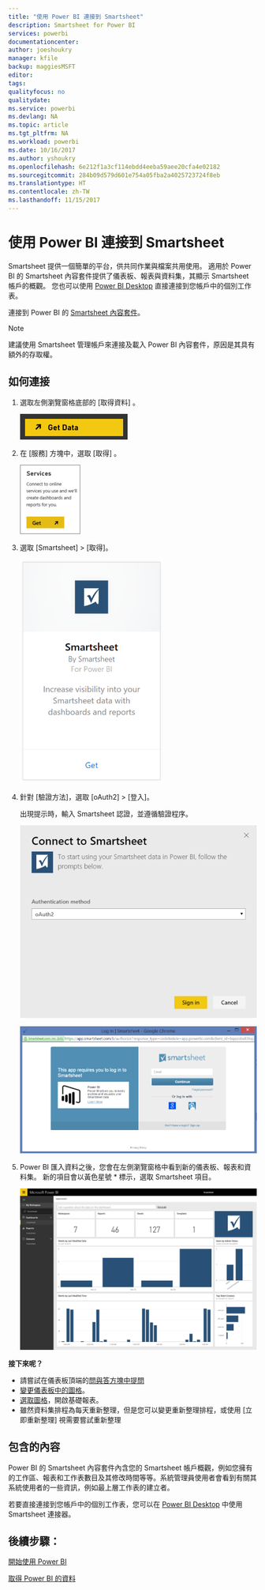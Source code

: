 ```yaml
---
title: "使用 Power BI 連接到 Smartsheet"
description: Smartsheet for Power BI
services: powerbi
documentationcenter: 
author: joeshoukry
manager: kfile
backup: maggiesMSFT
editor: 
tags: 
qualityfocus: no
qualitydate: 
ms.service: powerbi
ms.devlang: NA
ms.topic: article
ms.tgt_pltfrm: NA
ms.workload: powerbi
ms.date: 10/16/2017
ms.author: yshoukry
ms.openlocfilehash: 6e212f1a3cf114ebdd4eeba59aee20cfa4e02182
ms.sourcegitcommit: 284b09d579d601e754a05fba2a4025723724f8eb
ms.translationtype: HT
ms.contentlocale: zh-TW
ms.lasthandoff: 11/15/2017
---
```

# <a name="connect-to-smartsheet-with-power-bi"></a>使用 Power BI 連接到 Smartsheet
Smartsheet 提供一個簡單的平台，供共同作業與檔案共用使用。 適用於 Power BI 的 Smartsheet 內容套件提供了儀表板、報表與資料集，其顯示 Smartsheet 帳戶的概觀。 您也可以使用 [Power BI Desktop](desktop-connect-to-data.md) 直接連接到您帳戶中的個別工作表。 

連接到 Power BI 的 [Smartsheet 內容套件](https://app.powerbi.com/groups/me/getdata/services/smartsheet)。

>[!NOTE]
>建議使用 Smartsheet 管理帳戶來連接及載入 Power BI 內容套件，原因是其具有額外的存取權。

## <a name="how-to-connect"></a>如何連接
1. 選取左側瀏覽窗格底部的 [取得資料]  。
   
   ![](media/service-connect-to-smartsheet/pbi_getdata.png)
2. 在 [服務]  方塊中，選取 [取得] 。
   
   ![](media/service-connect-to-smartsheet/pbi_getservices.png) 
3. 選取 [Smartsheet] \> [取得]。
   
   ![](media/service-connect-to-smartsheet/smartsheet.png)
4. 針對 [驗證方法]，選取 [oAuth2] \> [登入]。
   
   出現提示時，輸入 Smartsheet 認證，並遵循驗證程序。
   
   ![](media/service-connect-to-smartsheet/creds.png)
   
   ![](media/service-connect-to-smartsheet/creds2.png)
5. Power BI 匯入資料之後，您會在左側瀏覽窗格中看到新的儀表板、報表和資料集。 新的項目會以黃色星號 \* 標示，選取 Smartsheet 項目。
   
   ![](media/service-connect-to-smartsheet/dashboard.png)

**接下來呢？**

* 請嘗試在儀表板頂端的[問與答方塊中提問](service-q-and-a.md)
* [變更儀表板中的圖格](service-dashboard-edit-tile.md)。
* [選取圖格](service-dashboard-tiles.md)，開啟基礎報表。
* 雖然資料集排程為每天重新整理，但是您可以變更重新整理排程，或使用 [立即重新整理] 視需要嘗試重新整理

## <a name="whats-included"></a>包含的內容
Power BI 的 Smartsheet 內容套件內含您的 Smartsheet 帳戶概觀，例如您擁有的工作區、報表和工作表數目及其修改時間等等。系統管理員使用者會看到有關其系統使用者的一些資訊，例如最上層工作表的建立者。  

若要直接連接到您帳戶中的個別工作表，您可以在 [Power BI Desktop](desktop-connect-to-data.md) 中使用 Smartsheet 連接器。  

## <a name="next-steps"></a>後續步驟：

[開始使用 Power BI](service-get-started.md)

[取得 Power BI 的資料](service-get-data.md)